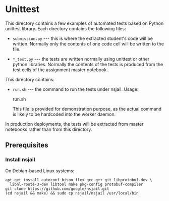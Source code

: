 # Unittest

This directory contains a few examples of automated tests based on Python
unittest library. Each directory contains the following files:

*   `submission.py` --- this is where the extracted student's code will be
    written. Normally only the contents of one code cell will be written to the
    file.

*   `*_test.py` --- the tests are written normally using unittest or other
    python libraries. Normally the contents of the tests is produced from the
    test cells of the assignment master notebook.

This directory contains:

*   `run.sh` --- the command to run the tests under nsjail. Usage:

    run.sh <directories>

    This file is provided for demonstration purpose, as the actual command is
    likely to be hardcoded into the worker daemon.

In production deployments, the tests will be extracted from master notebooks
rather than from this directory.

## Prerequisites

### Install nsjail

On Debian-based Linux systems:

    apt-get install autoconf bison flex gcc g++ git libprotobuf-dev \
      libnl-route-3-dev libtool make pkg-config protobuf-compiler
    git clone https://github.com/google/nsjail.git
    (cd nsjail && make) && sudo cp nsjail/nsjail /usr/local/bin
